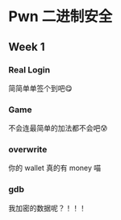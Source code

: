 # Pwn 二进制安全

## Week 1

### Real Login

简简单单签个到吧😋

### Game

不会连最简单的加法都不会吧😰

### overwrite

你的 wallet 真的有 money 喵

### gdb

我加密的数据呢？！！！
